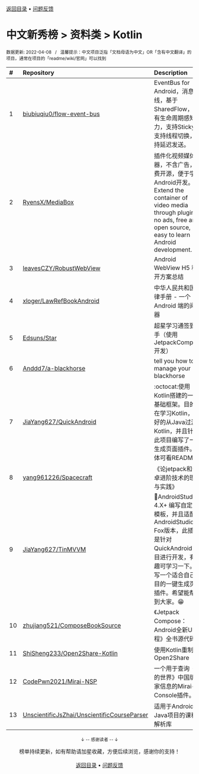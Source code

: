 <a href="https://github.com/GrowingGit/GitHub-Chinese-Top-Charts#github中文排行榜">返回目录</a> • <a href="/content/docs/feedback.md">问题反馈</a>

# 中文新秀榜 > 资料类 > Kotlin
<sub>数据更新: 2022-04-08&nbsp;&nbsp;&nbsp;/&nbsp;&nbsp;&nbsp;温馨提示：中文项目泛指「文档母语为中文」OR「含有中文翻译」的项目，通常在项目的「readme/wiki/官网」可以找到</sub>

|#|Repository|Description|Stars|Updated|Created|
|:-|:-|:-|:-|:-|:-|
|1|[biubiuqiu0/flow-event-bus](https://github.com/biubiuqiu0/flow-event-bus)|EventBus for Android，消息总线，基于SharedFlow，具有生命周期感知能力，支持Sticky，支持线程切换，支持延迟发送。|105|2022-03-08|2021-07-15|
|2|[RyensX/MediaBox](https://github.com/RyensX/MediaBox)|插件化视频媒体容器，不含广告，免费开源，便于学习Android开发。Extend the container of video media through plugin, no ads, free and open source, easy to learn Android development.|30|2022-04-02|2022-02-13|
|3|[leavesCZY/RobustWebView](https://github.com/leavesCZY/RobustWebView)|Android WebView H5 秒开方案总结|28|2022-02-28|2021-09-12|
|4|[xloger/LawRefBookAndroid](https://github.com/xloger/LawRefBookAndroid)|中华人民共和国法律手册 - 一个 Android 端的阅读器|23|2022-04-03|2022-03-20|
|5|[Edsuns/Star](https://github.com/Edsuns/Star)|超星学习通签到助手（使用JetpackCompose开发）|20|2022-03-23|2021-06-23|
|6|[Anddd7/a-blackhorse](https://github.com/Anddd7/a-blackhorse)|tell you how to manage your blackhorse|17|2022-03-31|2021-06-25|
|7|[JiaYang627/QuickAndroid](https://github.com/JiaYang627/QuickAndroid)|:octocat:使用Kotlin搭建的一个基础框架。目的旨在学习Kotlin，更好的从Java过渡到Kotlin，并且针对此项目编写了一键生成页面插件。具体可看README:book:|13|2022-03-02|2021-12-01|
|8|[yang961226/Spacecraft](https://github.com/yang961226/Spacecraft)|《论jetpack和安卓进阶技术的理论与实践》|12|2022-03-02|2022-02-19|
|9|[JiaYang627/TinMVVM](https://github.com/JiaYang627/TinMVVM)|:book:AndroidStudio 4.X+ 编写自定义模板，并且适配了AndroidStudio Fox版本，此插件是针对 QuickAndroid 项目进行开发，有兴趣可学习一下。编写一个适合自己项目的一键生成页面插件。希望能帮助到大家。:grin:|11|2022-03-30|2021-12-07|
|10|[zhujiang521/ComposeBookSource](https://github.com/zhujiang521/ComposeBookSource)|《Jetpack Compose：Android全新UI编程》全书源代码|9|2021-12-21|2021-07-29|
|11|[ShiSheng233/Open2Share-Kotlin](https://github.com/ShiSheng233/Open2Share-Kotlin)|使用Kotlin重制的Open2Share|9|2021-10-17|2021-05-22|
|12|[CodePwn2021/Mirai-NSP](https://github.com/CodePwn2021/Mirai-NSP)|一个用于查询《我的世界》中国版玩家信息的Mirai-Console插件。|7|2022-03-11|2022-02-14|
|13|[UnscientificJsZhai/UnscientificCourseParser](https://github.com/UnscientificJsZhai/UnscientificCourseParser)|适用于Android和Java项目的课程表解析库|5|2022-01-12|2021-08-11|

<div align="center">
    <p><sub>↓ -- 感谢读者 -- ↓</sub></p>
    榜单持续更新，如有帮助请加星收藏，方便后续浏览，感谢你的支持！
</div>

<br/>

<div align="center"><a href="https://github.com/GrowingGit/GitHub-Chinese-Top-Charts#github中文排行榜">返回目录</a> • <a href="/content/docs/feedback.md">问题反馈</a></div>
